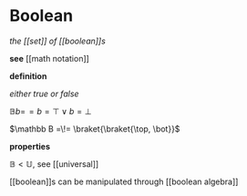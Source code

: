 # Boolean

_the [[set]] of [[boolean]]s_

**see** [[math notation]]

**definition**

_either true or false_

$\mathbb B b =\!= b = \top \lor b = \bot$

$\mathbb B =\!= \braket{\braket{\top, \bot}}$

**properties**

$\mathbb B < \mathbb U$, see [[universal]]

[[boolean]]s can be manipulated through [[boolean algebra]]
